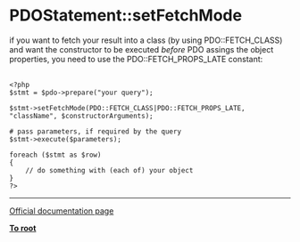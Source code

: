 # PDOStatement::setFetchMode



if you want to fetch your result into a class (by using PDO::FETCH_CLASS) and want the constructor to be executed *before* PDO assings the object properties, you need to use the PDO::FETCH_PROPS_LATE constant:<br><br>

```
<?php
$stmt = $pdo->prepare("your query");

$stmt->setFetchMode(PDO::FETCH_CLASS|PDO::FETCH_PROPS_LATE, "className", $constructorArguments);

# pass parameters, if required by the query
$stmt->execute($parameters);

foreach ($stmt as $row)
{
    // do something with (each of) your object
}
?>
```
  

---

[Official documentation page](https://www.php.net/manual/en/pdostatement.setfetchmode.php)

**[To root](/README.md)**